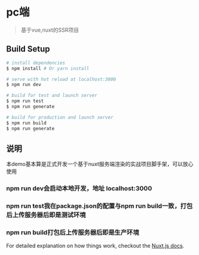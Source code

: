 # pc端

> 基于vue,nuxt的SSR项目

## Build Setup

``` bash
# install dependencies
$ npm install # Or yarn install

# serve with hot reload at localhost:3000
$ npm run dev

# build for test and launch server
$ npm run test
$ npm run generate

# build for production and launch server
$ npm run build
$ npm run generate
```
## 说明
本demo基本算是正式开发一个基于nuxt服务端渲染的实战项目脚手架，可以放心使用
### npm run dev会启动本地开发，地址 localhost:3000
### npm run test我在package.json的配置与npm run build一致，打包后上传服务器后即是测试环境
### npm run build打包后上传服务器后即是生产环境

For detailed explanation on how things work, checkout the [Nuxt.js docs](https://github.com/nuxt/nuxt.js).

